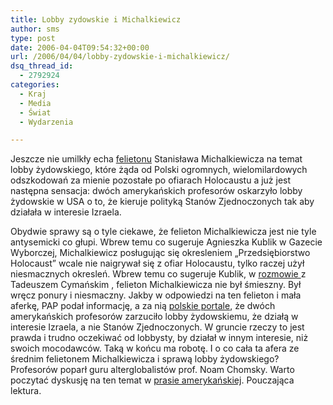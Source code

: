 ```yaml
---
title: Lobby zydowskie i Michalkiewicz
author: sms
type: post
date: 2006-04-04T09:54:32+00:00
url: /2006/04/04/lobby-zydowskie-i-michalkiewicz/
dsq_thread_id:
  - 2792924
categories:
  - Kraj
  - Media
  - Świat
  - Wydarzenia

---
```

Jeszcze nie umilkły echa <a target="_blank" href="http://www.radiomaryja.pl/audycje.php?id=1652">felietonu</a> Stanisława Michalkiewicza na temat lobby żydowskiego, które żąda od Polski ogromnych, wielomilardowych odszkodowań za mienie pozostałe po ofiarach Holocaustu a już jest następna sensacja: dwóch amerykańskich profesorów oskarzyło lobby żydowskie w USA o to, że kieruje polityką Stanów Zjednoczonych tak aby działała w interesie Izraela.<!--more-->

Obydwie sprawy są o tyle ciekawe, że felieton Michalkiewicza jest nie tyle antysemicki co głupi. Wbrew temu co sugeruje Agnieszka Kublik w Gazecie Wyborczej, Michalkiewicz posługując się okresleniem &#8222;Przedsiębiorstwo Holocaust&#8221; wcale nie naigrywał się z ofiar Holocaustu, tylko raczej użył niesmacznych okresleń. Wbrew temu co sugeruje Kublik, w <a target="_blank" href="http://serwisy.gazeta.pl/wyborcza/1,34513,3258440.html">rozmowie </a>z Tadeuszem Cymańskim , felieton Michalkiewicza nie był śmieszny. Był wręcz ponury i niesmaczny. Jakby w odpowiedzi na ten felieton i mała aferkę, PAP podał informację, a za nią <a target="_blank" href="http://fakty.interia.pl/news?inf=734852">polskie portale</a>, że dwóch amerykańskich profesorów zarzuciło lobby żydowskiemu, że działą w interesie Izraela, a nie Stanów Zjednoczonych. W gruncie rzeczy to jest prawda i trudno oczekiwać od lobbysty, by działał w innym interesie, niż swoich mocodawców. Taką w końcu ma robotę. I o co cała ta afera ze średnim felietonem Michalkiewicza i sprawą lobby żydowskiego? Profesorów poparł guru alterglobalistów prof. Noam Chomsky. Warto poczytać dyskusję na ten temat w <a target="_blank" href="http://news.google.com/news?hl=en&#038;ned=&#038;ie=UTF-8&#038;ncl=http://powerlineblog.com/archives/013641.php">prasie amerykańskiej</a>. Pouczająca lektura.<a target="_blank" href="http://fakty.interia.pl/news?inf=734852"><br /> </a>